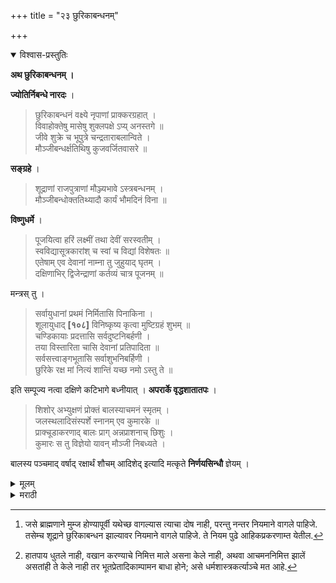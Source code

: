 +++
title = "२३ छुरिकाबन्धनम्"

+++


<details open><summary>विश्वास-प्रस्तुतिः</summary>

**अथ छुरिकाबन्धनम् ।**

**ज्योतिर्निबन्धे नारदः** ।

> छुरिकाबन्धनं वक्ष्ये नृपाणां प्राक्करग्रहात् ।  
विवाहोक्तेषु मासेषु शुक्लपक्षे ऽप्य् अनस्तगे ॥  
जीवे शुक्रे च भूपुत्रे चन्द्रताराबलान्विते ।  
मौञ्जीबन्धर्क्षतिथिषु कुजवर्जितवासरे ॥

**सङ्ग्रहे** ।

> शूद्राणां राजपुत्राणां मौञ्ज्यभावे ऽस्त्रबन्धनम् ।  
मौञ्जीबन्धोक्ततिथ्यादौ कार्यं भौमदिनं विना ॥

**विष्णुधर्मे** ।

> पूजयित्वा हरिं लक्ष्मीं तथा देवीं सरस्वतीम् ।  
स्वविद्यासूत्रकारांश् च स्वां च विद्यां विशेषतः ॥  
एतेषाम् एव देवानां नाम्ना तु जुहुयाद् घृतम् ।  
दक्षिणाभिर् द्विजेन्द्राणां कर्तव्यं चात्र पूजनम् ॥

मन्त्रस् तु ।

> सर्वायुधानां प्रथमं निर्मितासि पिनाकिना ।  
शूलायुधाद् **[१०८]** विनिष्कृष्य कृत्वा मुष्टिग्रहं शुभम् ॥  
चण्डिकायाः प्रदत्तासि सर्वदुष्टनिबर्हणी ।  
तया विस्तारिता चासि देवानां प्रतिपादिता ॥  
सर्वसत्त्वाङ्गभूतासि सर्वाशुभनिबर्हिणी ।  
छुरिके रक्ष मां नित्यं शान्तिं यच्छ नमो ऽस्तु ते ॥

इति सम्पूज्य नत्वा दक्षिणे कटिभागे बध्नीयात् । **अपरार्के वृद्धशातातपः** ।

> शिशोर् अभ्युक्षणं प्रोक्तं बालस्याचमनं स्मृतम् ।  
जलस्थलादिसंस्पर्शे स्नानम् एव कुमारके ॥  
प्राक्चूडाकरणाद् बालः प्राग् अन्नप्राशनाच् छिशुः ।  
कुमारः स तु विज्ञेयो यावन् मौञ्जी निबध्यते ।

बालस्य पञ्चमाद् वर्षाद् रक्षार्थं शौचम् आदिशेद् इत्यादि मत्कृते **निर्णयसिन्धौ** ज्ञेयम् ।
</details>

<details><summary>मूलम्</summary>

**अथ छुरिकाबन्धनम् ।**

**ज्योतिर्निबन्धे नारदः** ।

> छुरिकाबन्धनं वक्ष्ये नृपाणां प्राक्करग्रहात् ।  
विवाहोक्तेषु मासेषु शुक्लपक्षे ऽप्य् अनस्तगे ॥  
जीवे शुक्रे च भूपुत्रे चन्द्रताराबलान्विते ।  
मौञ्जीबन्धर्क्षतिथिषु कुजवर्जितवासरे ॥

**सङ्ग्रहे** ।

> शूद्राणां राजपुत्राणां मौञ्ज्यभावे ऽस्त्रबन्धनम् ।  
मौञ्जीबन्धोक्ततिथ्यादौ कार्यं भौमदिनं विना ॥

**विष्णुधर्मे** ।

> पूजयित्वा हरिं लक्ष्मीं तथा देवीं सरस्वतीम् ।  
स्वविद्यासूत्रकारांश् च स्वां च विद्यां विशेषतः ॥  
एतेषाम् एव देवानां नाम्ना तु जुहुयाद् घृतम् ।  
दक्षिणाभिर् द्विजेन्द्राणां कर्तव्यं चात्र पूजनम् ॥

मन्त्रस् तु ।

> सर्वायुधानां प्रथमं निर्मितासि पिनाकिना ।  
शूलायुधाद् **[१०८]** विनिष्कृष्य कृत्वा मुष्टिग्रहं शुभम् ॥  
चण्डिकायाः प्रदत्तासि सर्वदुष्टनिबर्हणी ।  
तया विस्तारिता चासि देवानां प्रतिपादिता ॥  
सर्वसत्त्वाङ्गभूतासि सर्वाशुभनिबर्हिणी ।  
छुरिके रक्ष मां नित्यं शान्तिं यच्छ नमो ऽस्तु ते ॥

इति सम्पूज्य नत्वा दक्षिणे कटिभागे बध्नीयात् । **अपरार्के वृद्धशातातपः** ।

> शिशोर् अभ्युक्षणं प्रोक्तं बालस्याचमनं स्मृतम् ।  
जलस्थलादिसंस्पर्शे स्नानम् एव कुमारके ॥  
प्राक्चूडाकरणाद् बालः प्राग् अन्नप्राशनाच् छिशुः ।  
कुमारः स तु विज्ञेयो यावन् मौञ्जी निबध्यते ।

बालस्य पञ्चमाद् वर्षाद् रक्षार्थं शौचम् आदिशेद् इत्यादि मत्कृते **निर्णयसिन्धौ** ज्ञेयम् ।

</details>

<details><summary>मराठी</summary>

यानन्तर छुरिका (सुरी ) बन्धन साङ्गतोः-- 

याविषयी ज्योतिनिबन्धात नारद ह्मणतो, "शूद्रराजाम्स विवाहाच्या पूर्वी कर्तव्य असें छुरिकाबन्धन साङ्गतो. हे लग्नास उक्त अशा महिन्याम्त शुक्लपक्षाम्त गुरु, शुक्र, मङ्गळ हे अस्तङ्गत नसताम्, व चन्द्र, तारा इत्यादिकाञ्चे बल पाहून मङ्गळवार वज्र्य करून मुञ्जीस साङ्गितलेल्या नक्षत्र, तिथि, व वार यांवर करावें." सङ्ग्रह नामक ग्रन्थाम्त "शूद, व तज्जातीय राजपुत्र याम्स मुञ्जीच्या अभावीं छुरिकाबन्धन करणे विहित आहे. ते मुञ्जीस उक्त नक्षत्रतिथ्यादिकांवर भौमवार वर्जून करावेम्, " असे साङ्गितले आहे. विष्णुधर्मात "हरि, लक्ष्मी, सरस्वति, व स्वविद्येचे सूत्रकार, आणि आपली विद्या याञ्चे पूजन करून, त्याञ्च्या नाममन्त्राने धृतहोम करावा. दक्षिणादिक देऊन ब्राह्मणाञ्ची पूजा करावी. नन्तर छुरिकाबन्धन करावें," असे साङ्गितले आहे. तिच्या बन्धनाचे मन्त्र -

> सर्वायुधानां प्रथमं निर्मितासि पिनाकिना ॥  
शूलायुधाद्विनिष्कृष्य कृत्वा मुष्टिग्रहं शुभम् ॥ १ ॥  
चण्डिकायाः प्रदत्तासि सर्वदुष्टनिबर्हिणी ॥  
तया विस्तारिता चासि देवानां प्रतिपादिता ॥ २ ॥  
सर्वसत्त्वाङ्गभूतासि सर्वाशुभनिवर्हिणी ॥  
छुरिके रक्ष मां नित्यं शान्तिं यच्छ नमोऽस्तु ते ॥ ३ ॥ 

या मन्त्रानी सुरीचे पूजन करून ती कमरेच्या उ. जव्या भागी बान्धावी. हा छुरिकाबन्धनसम्ङ्कार झाल्यावर त्याने नियमाने[^१] वागावे. 

[^१]: जसे ब्राह्मणाने मुम्ज होण्यापूर्वी यथेच्छ वागल्यास त्याचा दोष नाही, परन्तु नन्तर नियमाने वागले पाहिजे. तसेम्च शूद्राने छुरिकाबन्धन झाल्यावर नियमाने वागले पाहिजे. ते नियम पुढे आहिकप्रकरणाम्त येतील.

मुलाम्स लहानपणीञ्चे नियम, अपरार्कग्रन्थाम्त वृद्धशातप साङ्गतो,-" उच्छिष्टादिस्पर्श किंवा दुसरें कांहीं स्नानाचे निमित्त झाले असताम्, स्नानाबद्दल शिशूस प्रोक्षण, व बालाम्स आ चमन, विहित आहे. अस्पृश्यस्पर्श झाल्यास कुमाराने स्नान करावे, असे प्राचीन ऋषीनी साङ्गितले आहे. मुलास अन्नप्राशनसंस्कार होईपर्यन्त, किंवा पुरुषाम्स वा, व स्त्रियाम्स ७ वा महिना होई तोपर्यम्त शिशु, व चौल होईपर्यम्त किंवा तीन वर्षे होत तोपर्यम्त बाल, आणि मुम्ज (शूद्राम छुरिकाबन्धन ) होईपर्यम्त कुमार, अशा सञ्ज्ञा आहेत. बालास ५ व्या वर्षा पासून त्याचे रक्षण[^२] होण्याकरितां हातपाय धुण्यास, व अन्य शौच वगैरे करण्याम ला वावेम्. एतत्सम्बन्धी विशेष मत्कृत निर्णयसिन्धूत पहावा ॥

[^२]: हातपाय धुतले नाही, वखान करण्याचे निमित्त माले असना केले नाही, अथवा आचमननिमित्त झालें असतांही ते केले नाही तर भूतप्रेतादिकाम्पामन बाधा होने; असे धर्मशास्त्रकर्त्याञ्चे मत आहे.

इति श्रीशूद्रधर्मतत्त्वप्रकाशे छुरिकाबन्धनप्रयोगः समाप्तः ॥
</details>